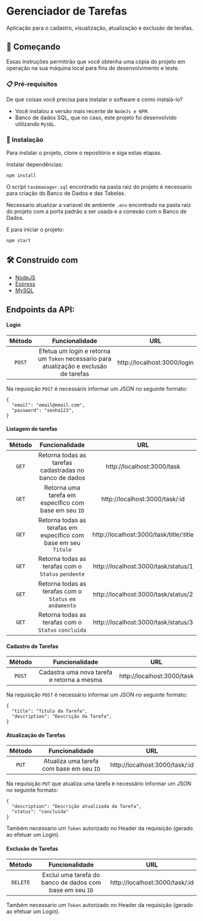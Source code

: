 # Gerenciador de Tarefas

Aplicação para o cadastro, visualização, atualização e exclusão de terafas.

## 🚀 Começando

Essas instruções permitirão que você obtenha uma cópia do projeto em operação na sua máquina local para fins de desenvolvimento e teste.

### 📋 Pré-requisitos

De que coisas você precisa para instalar o software e como instalá-lo?

- Você instalou a versão mais recente de `NodeJs e NPM`.
- Banco de dados SQL, que no caso, este projeto foi desenvolvido utilizando `MySQL`.

### 🔧 Instalação

Para instalar o projeto, clone o repositório e siga estas etapas.

Instalar dependências:

```
npm install
```

O script `taskmanager.sql` encontrado na pasta raiz do projeto é necessario para criação do Banco de Dados e das Tabelas.

Necessario atualizar a variavel de ambiente `.env` encontrado na pasta raiz do projeto com a porta padrão a ser usada e a conexão com o Banco de Dados.

E para iniciar o projeto:

```
npm start
```

## 🛠️ Construído com

* [NodeJS](https://nodejs.org/en/docs)
* [Express](https://expressjs.com/en/5x/api.html)
* [MySQL](https://dev.mysql.com/doc/)

## Endpoints da API:

#### Login

|Método |Funcionalidade                                                                    |URL                                           |
|:-----:|:-----------------------------------------------------------------------------------:|:--------------------------------------------:|
|`POST` |Efetua um login e retorna um `Token` necessario para atualização e exclusão de tarefas |http://localhost:3000/login                   |


Na requisição `POST` é necessário informar um JSON no seguinte formato:

```
{
  "email": "email@email.com",
  "password": "senha123",
}
```

#### Listagem de tarefas

|Método |Funcionalidade                                                                     |URL                                          |
|:-----:|:---------------------------------------------------------------------------------:|:-------------------------------------------:|
|`GET`  |Retorna todas as tarefas cadastradas no banco de dados                             |http://localhost:3000/task                   |
|`GET`  |Retorna uma tarefa em específico com base em seu `ID`                              |http://localhost:3000/task/:id               |
|`GET`  |Retorna todas as terafas em específico com base em seu `Titulo`                    |http://localhost:3000/task/title/:title      |
|`GET`  |Retorna todas as terafas com o `Status` `pendente`                                 |http://localhost:3000/task/status/1          |
|`GET`  |Retorna todas as terafas com o `Status` `em andamento`                             |http://localhost:3000/task/status/2          |
|`GET`  |Retorna todas as terafas com o `Status` `concluída`                                |http://localhost:3000/task/status/3          |

#### Cadastro de Tarefas

|Método |Funcionalidade                                                                    |URL                                           |
|:-----:|:--------------------------------------------------------------------------------:|:--------------------------------------------:|
|`POST` |Cadastra uma nova tarefa e retorna a mesma                                        |http://localhost:3000/task                    |


Na requisição `POST` é necessário informar um JSON no seguinte formato:

```
{
  "title": "Titulo da Tarefa",
  "description": "Descrição da Tarefa",
}
```

#### Atualização de Tarefas

|Método |Funcionalidade                                                                    |URL                                           |
|:-----:|:--------------------------------------------------------------------------------:|:--------------------------------------------:|
|`PUT`  |Atualiza uma tarefa com base em seu `ID`                                          |http://localhost:3000/task/:id                |


Na requisição `PUT` que atualiza uma tarefa é necessário informar um JSON no seguinte formato:

```
{
  "description": "Descrição atualizada da Tarefa",
  "status": "concluída"
}
```

Também necessario um `Token` autorizado no Header da requisição (gerado ao efetuar um Login).

#### Exclusão de Tarefas

|Método |Funcionalidade                                                                    |URL                                           |
|:------:|:-------------------------------------------------------------------------------:|:--------------------------------------------:|
|`DELETE`|Exclui uma tarefa do banco de dados com base em seu `ID`                         |http://localhost:3000/task/:id                |

Também necessario um `Token` autorizado no Header da requisição (gerado ao efetuar um Login).


<br>
<br>
